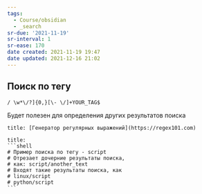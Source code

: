 ```yaml
---
tags:
  - Course/obsidian
  - _search
sr-due: '2021-11-19'
sr-interval: 1
sr-ease: 170
date created: 2021-11-19 19:47
date updated: 2021-12-16 21:02
---
```


## Поиск по тегу

```shell
/ \w*\/?]{0,}[\- \/]+YOUR_TAG$
```

Будет полезен для определения других результатов поиска

```ad-success
title: [Генератор регулярных выражений](https://regex101.com)
```

````ad-note
title: 
```shell
# Пример поиска по тегу - script
# Отрезает дочерние результаты поиска, 
# как: script/another_text
# Входят такие результаты поиска, как
# linux/script
# python/script
```
````
